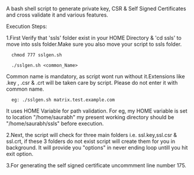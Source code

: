 
A bash shell script to generate private key, CSR & Self Signed Certificates and cross validate it and various features.

Execution Steps:

1.First Verify that 'ssls' folder exist in your HOME Directory & 'cd ssls' to move into ssls folder.Make sure you also move your script to ssls folder.

      chmod 777 sslgen.sh

      ./sslgen.sh <common_Name>

Common name is mandatory, as script wont run without it.Extensions like .key , .csr & .crt will be taken care by script. Please do not enter it with common name.

      eg: ./sslgen.sh matrix.test.example.com 

It uses HOME Variable for path validation. For eg, my HOME variable is set to location "/home/saurabh" my present working directory should be "/home/saurabh/ssls" before execution.

2.Next, the script will check for three main folders i.e. ssl.key,ssl.csr & ssl.crt, if these 3 folders do not exist script will create them for you in background. It will provide you "options" in never ending loop untill you hit exit option.

3.For generating the self signed certificate uncommment line number 175.
